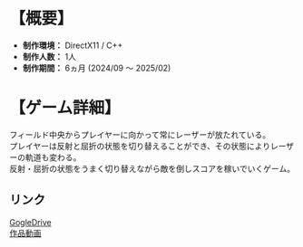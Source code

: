 # 【概要】
- **制作環境：** DirectX11 / C++  
- **制作人数：** 1人  
- **制作期間：** 6ヵ月 (2024/09 ～ 2025/02)  


# 【ゲーム詳細】
フィールド中央からプレイヤーに向かって常にレーザーが放たれている。  
プレイヤーは反射と屈折の状態を切り替えることができ、その状態によりレーザーの軌道も変わる。  
反射・屈折の状態をうまく切り替えながら敵を倒しスコアを稼いでいくゲーム。    

## リンク
[GogleDrive](https://drive.google.com/drive/folders/18Q_N6DgsYnZWIQJmdKpwJSOW_I3zHlRA)  
[作品動画](https://drive.google.com/file/d/1tcIk99W7ZjuSXYzpTv0w1I7hx4AjGboC)
